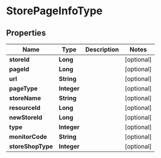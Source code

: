 

# StorePageInfoType


## Properties

Name | Type | Description | Notes
------------ | ------------- | ------------- | -------------
**storeId** | **Long** |  |  [optional]
**pageId** | **Long** |  |  [optional]
**url** | **String** |  |  [optional]
**pageType** | **Integer** |  |  [optional]
**storeName** | **String** |  |  [optional]
**resourceId** | **Long** |  |  [optional]
**newStoreId** | **Long** |  |  [optional]
**type** | **Integer** |  |  [optional]
**monitorCode** | **String** |  |  [optional]
**storeShopType** | **Integer** |  |  [optional]



